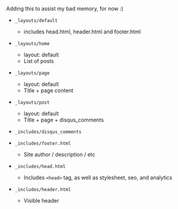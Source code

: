 Adding this to assist my bad memory, for now :)

* `_layouts/default`
  * includes head.html, header.html and footer.html

* `_layouts/home`
  * layout: default
  * List of posts

* `_layouts/page`
  * layout: default
  * Title + page content

* `_layouts/post`
  * layout: default
  * Title + page + disqus_comments

* `_includes/disqus_comments`

* `_includes/footer.html`
  * Site author / description / etc

* `_includes/head.html`
  * Includes `<head>` tag, as well as stylesheet, seo, and analytics

* `_includes/header.html`
  * Visible header
